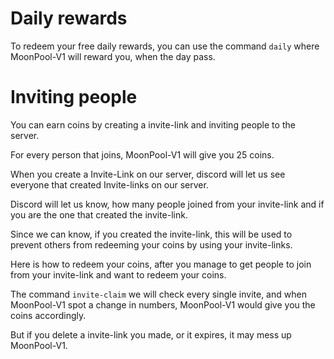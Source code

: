 # Daily rewards
To redeem your free daily rewards, you can use the command `daily` where MoonPool-V1 will reward you, when the day pass.

# Inviting people
You can earn coins by creating a invite-link and inviting people to the server.

For every person that joins, MoonPool-V1 will give you 25 coins.

When you create a Invite-Link on our server, discord will let us see everyone that created Invite-links on our server.

Discord will let us know, how many people joined from your invite-link and if you are the one that created the invite-link.

Since we can know, if you created the invite-link, this will be used to prevent others from redeeming your coins by using your invite-links.

Here is how to redeem your coins, after you manage to get people to join from your invite-link and want to redeem your coins.

The command `invite-claim` we will check every single invite, and when MoonPool-V1 spot a change in numbers, MoonPool-V1 would give you the coins accordingly.

But if you delete a invite-link you made, or it expires, it may mess up MoonPool-V1.
